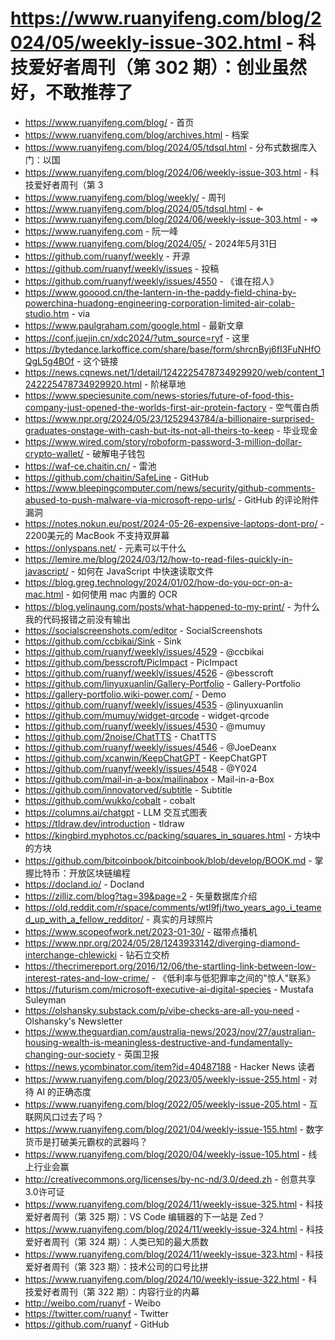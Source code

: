 # https://www.ruanyifeng.com/blog/2024/05/weekly-issue-302.html - 科技爱好者周刊（第 302 期）：创业虽然好，不敢推荐了

- https://www.ruanyifeng.com/blog/ - 首页
- https://www.ruanyifeng.com/blog/archives.html - 档案
- https://www.ruanyifeng.com/blog/2024/05/tdsql.html - 分布式数据库入门：以国
- https://www.ruanyifeng.com/blog/2024/06/weekly-issue-303.html - 科技爱好者周刊（第 3
- https://www.ruanyifeng.com/blog/weekly/ - 周刊
- https://www.ruanyifeng.com/blog/2024/05/tdsql.html - ⇐
- https://www.ruanyifeng.com/blog/2024/06/weekly-issue-303.html - ⇒
- https://www.ruanyifeng.com - 阮一峰
- https://www.ruanyifeng.com/blog/2024/05/ - 2024年5月31日
- https://github.com/ruanyf/weekly - 开源
- https://github.com/ruanyf/weekly/issues - 投稿
- https://github.com/ruanyf/weekly/issues/4550 - 《谁在招人》
- https://www.gooood.cn/the-lantern-in-the-paddy-field-china-by-powerchina-huadong-engineering-corporation-limited-air-colab-studio.htm - via
- https://www.paulgraham.com/google.html - 最新文章
- https://conf.juejin.cn/xdc2024/?utm_source=ryf - 这里
- https://bytedance.larkoffice.com/share/base/form/shrcnByj6fI3FuNHfOQgL5g4BOf - 这个链接
- https://news.cqnews.net/1/detail/1242225478734929920/web/content_1242225478734929920.html - 阶梯草地
- https://www.speciesunite.com/news-stories/future-of-food-this-company-just-opened-the-worlds-first-air-protein-factory - 空气蛋白质
- https://www.npr.org/2024/05/23/1252943784/a-billionaire-surprised-graduates-onstage-with-cash-but-its-not-all-theirs-to-keep - 毕业现金
- https://www.wired.com/story/roboform-password-3-million-dollar-crypto-wallet/ - 破解电子钱包
- https://waf-ce.chaitin.cn/ - 雷池
- https://github.com/chaitin/SafeLine - GitHub
- https://www.bleepingcomputer.com/news/security/github-comments-abused-to-push-malware-via-microsoft-repo-urls/ - GitHub 的评论附件漏洞
- https://notes.nokun.eu/post/2024-05-26-expensive-laptops-dont-pro/ - 2200美元的 MacBook 不支持双屏幕
- https://onlyspans.net/ - <span>元素可以干什么
- https://lemire.me/blog/2024/03/12/how-to-read-files-quickly-in-javascript/ - 如何在 JavaScript 中快速读取文件
- https://blog.greg.technology/2024/01/02/how-do-you-ocr-on-a-mac.html - 如何使用 mac 内置的 OCR
- https://blog.yelinaung.com/posts/what-happened-to-my-print/ - 为什么我的代码报错之前没有输出
- https://socialscreenshots.com/editor - SocialScreenshots
- https://github.com/ccbikai/Sink - Sink
- https://github.com/ruanyf/weekly/issues/4529 - @ccbikai
- https://github.com/besscroft/PicImpact - PicImpact
- https://github.com/ruanyf/weekly/issues/4526 - @besscroft
- https://github.com/linyuxuanlin/Gallery-Portfolio - Gallery-Portfolio
- https://gallery-portfolio.wiki-power.com/ - Demo
- https://github.com/ruanyf/weekly/issues/4535 - @linyuxuanlin
- https://github.com/mumuy/widget-qrcode - widget-qrcode
- https://github.com/ruanyf/weekly/issues/4530 - @mumuy
- https://github.com/2noise/ChatTTS - ChatTTS
- https://github.com/ruanyf/weekly/issues/4546 - @JoeDeanx
- https://github.com/xcanwin/KeepChatGPT - KeepChatGPT
- https://github.com/ruanyf/weekly/issues/4548 - @Y024
- https://github.com/mail-in-a-box/mailinabox - Mail-in-a-Box
- https://github.com/innovatorved/subtitle - Subtitle
- https://github.com/wukko/cobalt - cobalt
- https://columns.ai/chatgpt - LLM 交互式图表
- https://tldraw.dev/introduction - tldraw
- https://kingbird.myphotos.cc/packing/squares_in_squares.html - 方块中的方块
- https://github.com/bitcoinbook/bitcoinbook/blob/develop/BOOK.md - 掌握比特币：开放区块链编程
- https://docland.io/ - Docland
- https://zilliz.com/blog?tag=39&page=2 - 矢量数据库介绍
- https://old.reddit.com/r/space/comments/wtl9fj/two_years_ago_i_teamed_up_with_a_fellow_redditor/ - 真实的月球照片
- https://www.scopeofwork.net/2023-01-30/ - 磁带点播机
- https://www.npr.org/2024/05/28/1243933142/diverging-diamond-interchange-chlewicki - 钻石立交桥
- https://thecrimereport.org/2016/12/06/the-startling-link-between-low-interest-rates-and-low-crime/ - 《低利率与低犯罪率之间的"惊人"联系》
- https://futurism.com/microsoft-executive-ai-digital-species - Mustafa Suleyman
- https://olshansky.substack.com/p/vibe-checks-are-all-you-need - Olshansky's Newsletter
- https://www.theguardian.com/australia-news/2023/nov/27/australian-housing-wealth-is-meaningless-destructive-and-fundamentally-changing-our-society - 英国卫报
- https://news.ycombinator.com/item?id=40487188 - Hacker News 读者
- https://www.ruanyifeng.com/blog/2023/05/weekly-issue-255.html - 对待 AI 的正确态度
- https://www.ruanyifeng.com/blog/2022/05/weekly-issue-205.html - 互联网风口过去了吗？
- https://www.ruanyifeng.com/blog/2021/04/weekly-issue-155.html - 数字货币是打破美元霸权的武器吗？
- https://www.ruanyifeng.com/blog/2020/04/weekly-issue-105.html - 线上行业会赢
- http://creativecommons.org/licenses/by-nc-nd/3.0/deed.zh - 创意共享3.0许可证
- https://www.ruanyifeng.com/blog/2024/11/weekly-issue-325.html - 科技爱好者周刊（第 325 期）：VS Code 编辑器的下一站是 Zed？
- https://www.ruanyifeng.com/blog/2024/11/weekly-issue-324.html - 科技爱好者周刊（第 324 期）：人类已知的最大质数
- https://www.ruanyifeng.com/blog/2024/11/weekly-issue-323.html - 科技爱好者周刊（第 323 期）：技术公司的口号比拼
- https://www.ruanyifeng.com/blog/2024/10/weekly-issue-322.html - 科技爱好者周刊（第 322 期）：内容行业的内幕
- http://weibo.com/ruanyf - Weibo
- https://twitter.com/ruanyf - Twitter
- https://github.com/ruanyf - GitHub